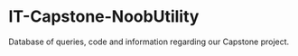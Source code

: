 # IT-Capstone-NoobUtility
Database of queries, code and information regarding our Capstone project.
